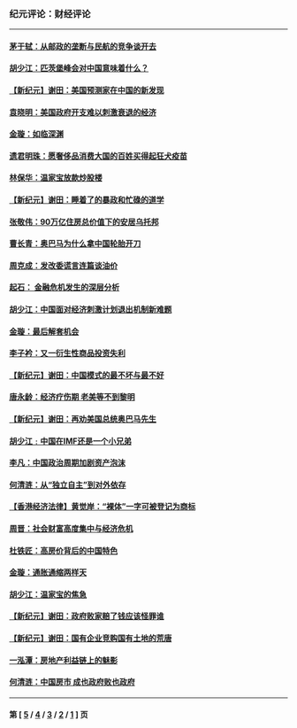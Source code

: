 ### 纪元评论：财经评论
---
#### [茅于轼：从邮政的垄断与民航的竞争谈开去](../../pages/nsc1026/n2679735.md) 
#### [胡少江：匹茨堡峰会对中国意味着什么？](../../pages/nsc1026/n2669214.md) 
#### [【新纪元】谢田：美国预测家在中国的新发现](../../pages/nsc1026/n2663332.md) 
#### [袁晓明：美国政府开支难以刺激衰退的经济](../../pages/nsc1026/n2663996.md) 
#### [金璇：如临深渊](../../pages/nsc1026/n2664259.md) 
#### [遗君明珠：愿奢侈品消费大国的百姓买得起狂犬疫苗](../../pages/nsc1026/n2664222.md) 
#### [林保华：温家宝放款炒股楼](../../pages/nsc1026/n2663893.md) 
#### [【新纪元】谢田：睡着了的暴政和忙碌的道学](../../pages/nsc1026/n2663328.md) 
#### [张敬伟：90万亿住房总价值下的安居乌托邦](../../pages/nsc1026/n2663354.md) 
#### [曹长青：奥巴马为什么拿中国轮胎开刀](../../pages/nsc1026/n2662140.md) 
#### [周克成：发改委谎言连篇谈油价](../../pages/nsc1026/n2660910.md) 
#### [起石： 金融危机发生的深层分析](../../pages/nsc1026/n2657492.md) 
#### [胡少江：中国面对经济刺激计划退出机制新难题](../../pages/nsc1026/n2654675.md) 
#### [金璇：最后解套机会](../../pages/nsc1026/n2651850.md) 
#### [李子衿：又一衍生性商品投资失利](../../pages/nsc1026/n2651284.md) 
#### [【新纪元】谢田：中国模式的最不坏与最不好](../../pages/nsc1026/n2648469.md) 
#### [唐永龄：经济疗伤期 老美等不到黎明](../../pages/nsc1026/n2648282.md) 
#### [【新纪元】谢田：再劝美国总统奥巴马先生](../../pages/nsc1026/n2647727.md) 
#### [胡少江﹕中国在IMF还是一个小兄弟](../../pages/nsc1026/n2647448.md) 
#### [李凡：中国政治周期加剧资产泡沫](../../pages/nsc1026/n2645871.md) 
#### [何清涟：从“独立自主”到对外依存](../../pages/nsc1026/n2646398.md) 
#### [【香港经济法律】黄觉岸：“裸体”一字可被登记为商标](../../pages/nsc1026/n2646137.md) 
#### [周晋：社会财富高度集中与经济危机](../../pages/nsc1026/n2645249.md) 
#### [杜铁匠：高房价背后的中国特色](../../pages/nsc1026/n2641377.md) 
#### [金璇：通胀通缩两样天](../../pages/nsc1026/n2641432.md) 
#### [胡少江：温家宝的焦急](../../pages/nsc1026/n2639819.md) 
#### [【新纪元】谢田：政府败家赔了钱应该怪罪谁](../../pages/nsc1026/n2636488.md) 
#### [【新纪元】谢田：国有企业竞购国有土地的荒唐](../../pages/nsc1026/n2636403.md) 
#### [一泓潭：房地产利益链上的魅影](../../pages/nsc1026/n2636852.md) 
#### [何清涟：中国房市 成也政府败也政府](../../pages/nsc1026/n2635014.md) 

---
#### 第 [ [5](./5.md) / [4](./4.md) / [3](./3.md) / [2](./2.md) / [1](./1.md) ] 页
